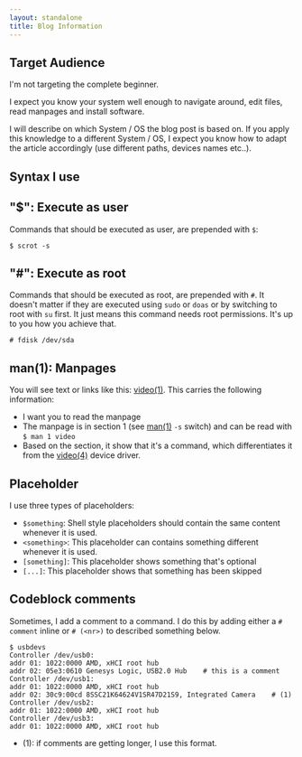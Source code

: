 ```yaml
---
layout: standalone
title: Blog Information
---
```


## Target Audience

I'm not targeting the complete beginner.

I expect you know your system well enough to navigate around, edit files, read manpages and install software.

I will describe on which System / OS the blog post is based on. If you apply this knowledge to a different System / OS, I expect you know how to adapt the article accordingly (use different paths, devices names etc..).


## Syntax I use

## "$": Execute as user

Commands that should be executed as user, are prepended with `$`:

```
$ scrot -s 
```

## "#": Execute as root

Commands that should be executed as root, are prepended with `#`.
It doesn't matter if they are executed using `sudo` or `doas` or by switching to root with `su` first.
It just means this command needs root permissions. It's up to you how you achieve that.

```
# fdisk /dev/sda
```

## man(1): Manpages

You will see text or links like this: [video(1)](https://man.openbsd.org/video.1). This carries the following information:
- I want you to read the manpage
- The manpage is in section 1 (see [man(1)](https://man.openbsd.org/man.1) `-s` switch) and can be read with `$ man 1 video`
- Based on the section, it show that it's a command, which differentiates it from the [video(4)](https://man.openbsd.org/video.4) device driver.

## Placeholder

I use three types of placeholders:
- `$something`: Shell style placeholders should contain the same content whenever it is used.
- `<something>`: This placeholder can contains something different whenever it is used.
- `[something]`: This placeholder shows something that's optional
- `[...]`: This placeholder shows that something has been skipped


## Codeblock comments

Sometimes, I add a comment to a command. I do this by adding either a `# comment` inline or `# (<nr>)` to described something below.

```
$ usbdevs
Controller /dev/usb0:
addr 01: 1022:0000 AMD, xHCI root hub
addr 02: 05e3:0610 Genesys Logic, USB2.0 Hub    # this is a comment
Controller /dev/usb1:
addr 01: 1022:0000 AMD, xHCI root hub
addr 02: 30c9:00cd 8SSC21K64624V1SR47D21S9, Integrated Camera    # (1)
Controller /dev/usb2:
addr 01: 1022:0000 AMD, xHCI root hub
Controller /dev/usb3:
addr 01: 1022:0000 AMD, xHCI root hub
```

- (1): if comments are getting longer, I use this format.
